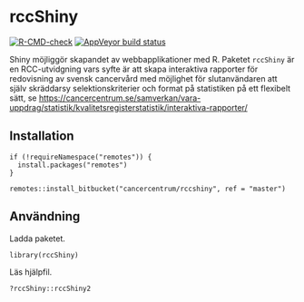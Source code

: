 # rccShiny

[![R-CMD-check](https://github.com/cancercentrum/rccshiny/workflows/R-CMD-check/badge.svg)](https://github.com/cancercentrum/rccshiny/actions)
[![AppVeyor build
status](https://ci.appveyor.com/api/projects/status/h81m5d2ie1p7tqt2/branch/develop?svg=true)](https://ci.appveyor.com/project/oc1lojo/rccshiny)

Shiny möjliggör skapandet av webbapplikationer med R. Paketet `rccShiny`
är en RCC-utvidgning vars syfte är att skapa interaktiva rapporter för
redovisning av svensk cancervård med möjlighet för slutanvändaren att
själv skräddarsy selektionskriterier och format på statistiken på ett
flexibelt sätt, se
<https://cancercentrum.se/samverkan/vara-uppdrag/statistik/kvalitetsregisterstatistik/interaktiva-rapporter/>

## Installation

``` {.r}
if (!requireNamespace("remotes")) {
  install.packages("remotes")
}

remotes::install_bitbucket("cancercentrum/rccshiny", ref = "master")
```

## Användning

Ladda paketet.

``` {.r}
library(rccShiny)
```

Läs hjälpfil.

``` {.r}
?rccShiny::rccShiny2
```
